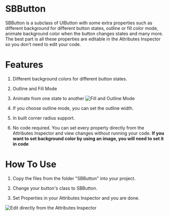 # SBButton
SBButton is a subclass of UIButton with some extra properties such as different background for different button states, outline or fill color mode, animate background color when the button changes states and many more. The best part is all these properties are editable in the Attributes Inspector so you don't need to edit your code.

# Features

1. Different background colors for different button states.
  
2. Outline and Fill Mode 

3. Animate from one state to another ![Fill and Outline Mode](https://cloud.githubusercontent.com/assets/13963558/9470508/83a7e028-4b76-11e5-8f2e-2b4ab835851a.png)

4. If you choose outline mode, you can set the outline width.

5. In built corner radius support.

6. No code required. You can set every property directly from the Attributes Inspector and view changes without running your code. **If you want to set background color by using an image, you will need to set it in code**

# How To Use

1. Copy the files from the folder "SBButton" into your project.

2. Change your button's class to SBButton.

3. Set Properties in your Attributes Inspector and you are done. 

![](https://cloud.githubusercontent.com/assets/13963558/9470512/8c08e208-4b76-11e5-8a9a-f3a838c7904c.png "Edit directly from the Attributes Inspector")
